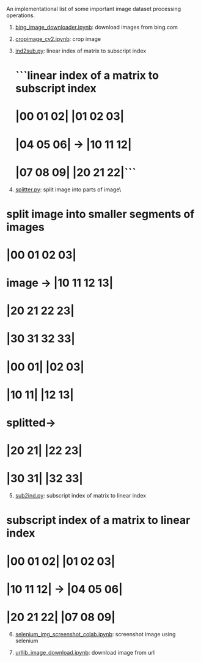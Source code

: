 An implementational list of some important image dataset processing operations.

1. [bing_image_downloader.ipynb](https://github.com/yes-its-shivam/image-processing-scripts/blob/main/bing_image_downloader.ipynb): download images from bing.com
2. [cropimage_cv2.ipynb](https://github.com/yes-its-shivam/image-processing-scripts/blob/main/cropimage_cv2.ipynb): crop image
3. [ind2sub.py](https://github.com/yes-its-shivam/image-processing-scripts/blob/main/ind2sub.py): linear index  of matrix to subscript index
   # ```linear index of a matrix to subscript index
   # |00 01 02|    |01 02 03| 
   # |04 05 06| -> |10 11 12|
   # |07 08 09|    |20 21 22|```

4. [splitter.py](https://github.com/yes-its-shivam/image-processing-scripts/blob/main/splitter.py): split image into parts of image\
  # split image into smaller segments of images 
  #            |00 01 02 03| 
  # image ->   |10 11 12 13| 
  #            |20 21 22 23|    
  #            |30 31 32 33|    

  #            |00 01|  |02 03|
  #            |10 11|  |12 13|
  # splitted-> 
  #            |20 21|  |22 23|
  #            |30 31|  |32 33|
5. [sub2ind.py](https://github.com/yes-its-shivam/image-processing-scripts/blob/main/sub2ind.py): subscript index  of matrix to linear index
  # subscript index of a matrix to linear index
  # |00 01 02|    |01 02 03|
  # |10 11 12| -> |04 05 06|
  # |20 21 22|    |07 08 09|
6. [selenium_img_screenshot_colab.ipynb](https://github.com/yes-its-shivam/image-processing-scripts/blob/main/selenium_img_screenshot_colab.ipynb): screenshot image using selenium

7. [urllib_image_download.ipynb](https://github.com/yes-its-shivam/image-processing-scripts/blob/main/urllib_image_download.ipynb): download image from url
